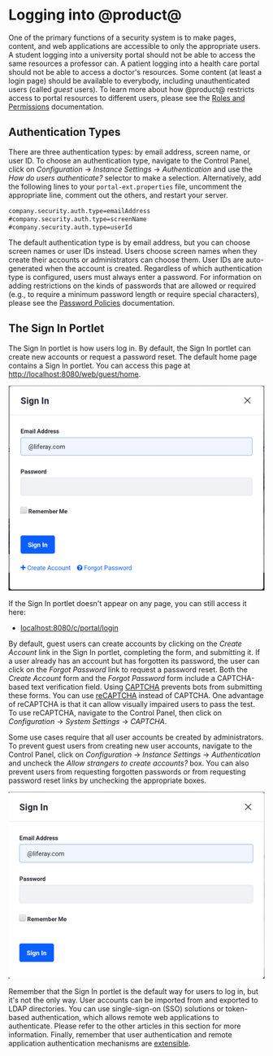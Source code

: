 # Logging into @product@ [](id=logging-into-liferay)

One of the primary functions of a security system is to make pages, content, and
web applications are accessible to only the appropriate users. A student
logging into a university portal should not be able to access the same resources
a professor can. A patient logging into a health care portal should not be able
to access a doctor's resources. Some content (at least a login page) should be
available to everybody, including unauthenticated users (called *guest* users).
To learn more about how @product@ restricts access to portal resources to
different users, please see the 
[Roles and Permissions](/discover/portal/-/knowledge_base/7-1/roles-and-permissions) 
documentation. 

## Authentication Types [](id=authentication-types)

There are three authentication types: by email address, screen
name, or user ID. To choose an authentication type, navigate to the Control
Panel, click on *Configuration* &rarr; *Instance Settings* &rarr;
*Authentication* and use the *How do users authenticate?* selector to make
a selection. Alternatively, add the following lines to your
`portal-ext.properties` file, uncomment the appropriate line, comment out the
others, and restart your server.

    company.security.auth.type=emailAddress
    #company.security.auth.type=screenName
    #company.security.auth.type=userId

The default authentication type is by email address, but you can choose screen
names or user IDs instead. Users choose screen names when they create their
accounts or administrators can choose them. User IDs are auto-generated when the
account is created. Regardless of which authentication type is configured, users
must always enter a password. For information on
adding restrictions on the kinds of passwords that are allowed or required
(e.g., to require a minimum password length or require special characters),
please see the 
[Password Policies](/discover/portal/-/knowledge_base/7-1/password-policies) 
documentation. 

## The Sign In Portlet [](id=the-sign-in-portlet)

The Sign In portlet is how users log in. By default, the Sign In portlet can
create new accounts or request a password reset. The default home page contains
a Sign In portlet. You can access this page at
[http://localhost:8080/web/guest/home](http://localhost:8080/web/guest/home).

![Figure 1: By default, the Sign In portlet allows users to log in, create a new account, or request a password reset.](../../images/sign-in-portlet.png)

If the Sign In portlet doesn't appear on any page, you can still access it here:

- [localhost:8080/c/portal/login](localhost:8080/c/portal/login)

By default, guest users can create accounts by clicking on the *Create Account*
link in the Sign In portlet, completing the form, and submitting it. If a user
already has an account but has forgotten its password, the user can click on the
*Forgot Password* link to request a password reset. Both the *Create Account*
form and the *Forgot Password* form include a CAPTCHA-based text verification
field. Using [CAPTCHA](http://www.captcha.net) prevents bots from submitting
these forms. You can use
[reCAPTCHA](https://www.google.com/recaptcha/intro/index.html) instead of
CAPTCHA. One advantage of reCAPTCHA is that it can allow visually impaired
users to pass the test. To use reCAPTCHA, navigate to the Control Panel, then
click on *Configuration* &rarr; *System Settings* &rarr; *CAPTCHA*.

Some use cases require that all user accounts be created by administrators.
To prevent guest users from creating new user accounts, navigate to the Control
Panel, click on *Configuration* &rarr; *Instance Settings* &rarr;
*Authentication* and uncheck the *Allow strangers to create accounts?* box. You
can also prevent users from requesting forgotten passwords or from requesting
password reset links by unchecking the appropriate boxes. 

![Figure 2: Here's a view of the Sign In portlet with the *Create Account* and *Forgot Password* options removed.](../../images/sign-in-portlet2.png)

Remember that the Sign In portlet is the default way for users to log in, but
it's not the only way. User accounts can be imported from and exported to LDAP
directories. You can use single-sign-on (SSO) solutions or token-based
authentication, which allows remote web applications to authenticate. Please
refer to the other articles in this section for more information. Finally,
remember that  user authentication and remote application authentication
mechanisms are
[extensible](/develop/tutorials/-/knowledge_base/7-1/authentication-pipelines). 

